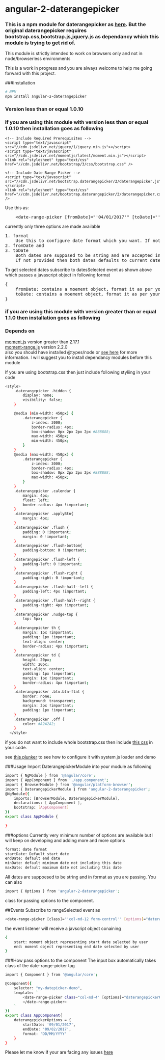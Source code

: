 # angular-2-daterangepicker

### This is a npm module for daterangepicker as [here](http://www.daterangepicker.com/). But the original daterangepicker requires bootstrap.css,bootstrap.js,jquery.js as dependancy which this module is trying to get rid of.

This module is strictly intended to work on browsers only and not in node/browserless environments

This is a work in progress and you are always welcome to help me going forward with this project.

###Installation

```bash
# NPM
npm install angular-2-daterangepicker
```
### Version less than or equal 1.0.10
### if you are using this module with version less than or equal 1.0.10 then installation goes as following

	<!-- Include Required Prerequisites -->
	<script type="text/javascript" src="//cdn.jsdelivr.net/jquery/1/jquery.min.js"></script>
	<script type="text/javascript" src="//cdn.jsdelivr.net/momentjs/latest/moment.min.js"></script>
	<link rel="stylesheet" type="text/css" href="//cdn.jsdelivr.net/bootstrap/3/css/bootstrap.css" />

	<!-- Include Date Range Picker -->
	<script type="text/javascript" src="//cdn.jsdelivr.net/bootstrap.daterangepicker/2/daterangepicker.js"></script>
	<link rel="stylesheet" type="text/css" href="//cdn.jsdelivr.net/bootstrap.daterangepicker/2/daterangepicker.css" />

Use this as: 
<pre>
	&lt;date-range-picker [fromDate]="'04/01/2017'" [toDate]="'04/02/2017'" [format]="'DD/MM/YYYY'" (datesSelected)="demo($event)"&gt; &lt;/date-range-picker&gt;
</pre>

currently only three options are made available
<pre>
1. format
	Use this to configure date format which you want. If not provided it defaults to YYYY-MM-DD
2. fromDate and
3. toDate
	Both dates are supposed to be string and are accepted in format provided.
	If not provided then both dates defaults to current date in provided format
</pre>
To get selected dates subscribe to datesSelected event as shown above
which passes a javascript object in following format
<pre>
{
	fromDate: contains a moement object, format it as per your needs,
	toDate: contains a moement object, format it as per your needs
}
</pre>

### if you are using this module with version greater than or equal 1.1.0 then installation goes as following

### Depends on 
[moment.js](http://momentjs.com/) version greater than 2.17.1<br/>
[moment-range.js](https://github.com/gf3/moment-range) version 2.2.0 <br/>
also you should have installed @types/node or [see here](http://stackoverflow.com/questions/36700693/typescript-error-in-angular2-code-cannot-find-name-module) for more information.
I will suggest you to install dependancy modules before this module

If you are using bootstrap.css then just include following styliing in your code <br/>
```bash
<style>
	.daterangepicker .hidden {
		display: none;
		visibility: false;
	}

	@media (min-width: 450px) {
		.daterangepicker {
			z-index: 3000;
			border-radius: 4px;
			box-shadow: 0px 2px 2px 2px #888888;
			max-width: 450px;
			min-width: 450px;
		}
	}
	@media (max-width: 450px) {
		.daterangepicker {
			z-index: 3000;
			border-radius: 4px;
			box-shadow: 0px 2px 2px 2px #888888;
			max-width: 450px;
		}
	}
	.daterangepicker .calendar {
		margin: 4px;
		float: left;
		border-radius: 4px !important;
	}
	.daterangepicker .applyBtn{
		margin: 4px;
	}
	.daterangepicker .flush {
		padding: 0 !important;
		margin: 0 !important;
	}
	.daterangepicker .flush-bottom{
		padding-bottom: 0 !important;
	}
	.daterangepicker .flush-left {
		padding-left: 0 !important;
	}
	.daterangepicker .flush-right {
		padding-right: 0 !important;
	}
	.daterangepicker .flush-half--left {
		padding-left: 4px !important;
	}
	.daterangepicker .flush-half--right {
		padding-right: 4px !important;
	}
	.daterangepicker .nudge-top {
		top: 5px;
	}
	.daterangepicker th {
		margin: 1px !important;
		padding: 1px !important;
		text-align: center;
		border-radius: 4px !important;
	}
	.daterangepicker td {
		height: 20px;
		width: 20px;
		text-align: center;
		padding: 1px !important;
		margin: 1px !important;
		border-radius: 4px !important;
	}
	.daterangepicker .btn.btn-flat {
		border: none;
		background: transparent;
		margin: 3px !important;
		padding: 1px !important;
	}
	.daterangepicker .off {
		color: #A2A2A2;
	}
  </style>
```

if you do not want to include whole bootstrap.css then include [this css](https://raw.githubusercontent.com/nikhil-001mehta/angular-2-daterangepicker/master/daterangepicker-component.css) in your code.

see [this plunker](https://run.plnkr.co/plunks/BtKrOwY8nNLMIdAikubM/) to see how to configure it with system.js loader and demo

###Usage
Import DaterangepickerModule into your module as following
```bash
import { NgModule } from '@angular/core';
import { AppComponent } from './app.component';
import { BrowserModule } from '@angular/platform-browser';
import { DaterangepickerModule } from 'angular-2-daterangepicker';
@NgModule({
	imports: [BrowserModule, DaterangepickerModule],
	declarations: [ AppComponent ],
	bootstrap: [AppComponent]
})
export class AppModule {
	
}
```

###options
Currently very minimum number of options are available but I will keep on developing and adding more and more options
```bash
format: date format
startDate: Default start date
endDate: default end date
minDate: default minimum date not including this date
maxDate: default maximum date not including this date
```
All dates are suppoesed to be string and in format as you are passing.
You can also 
```bash
import { Options } from 'angular-2-daterangepicker';
```
class for passing options to the component.

##Events
Subscribe to rangeSelected event as 
```bash
<date-range-picker [class]="'col-md-12 form-control'" [options]="daterangepickerOptions" (rangeSelected)="rangeSelected($event)"></date-range-picker>
```
the event listener will receive a javscript object conaining 
```bash
{
	start: moment object representing start date selected by user
	end: moment object representing end date selected by user
}
```
###How pass options to the component
The input box automatically takes class of the date-range-picker tag
```bash
import { Component } from '@angular/core';

@Component({
	selector: "my-datepicker-demo",
	template: `
		<date-range-picker class="col-md-4" [options]="daterangepickerOptions" class="col-md-4">
		</date-range-picker>
	`
})
export class AppComponent{
	daterangepickerOptions = {
		startDate: '09/01/2017',
		endDate: '09/02/2017',
		format: 'DD/MM/YYYY'
	}
}

```
Please let me know if your are facing any issues [here](https://github.com/nikhil-001mehta/angular-2-daterangepicker/issues)
